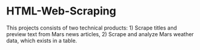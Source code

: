# HTML-Web-Scraping
This projects consists of two technical products:  1) Scrape titles and preview text from Mars news articles, 2) Scrape and analyze Mars weather data, which exists in a table.
